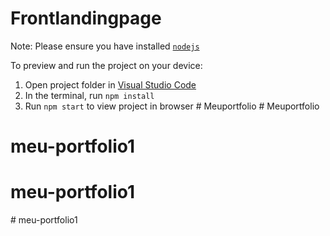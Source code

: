 
  # Frontlandingpage

  Note: Please ensure you have installed <code><a href="https://nodejs.org/en/download/">nodejs</a></code>

  To preview and run the project on your device:
  1) Open project folder in <a href="https://code.visualstudio.com/download">Visual Studio Code</a>
  2) In the terminal, run `npm install`
  3) Run `npm start` to view project in browser
  #   M e u p o r t f o l i o  
 # Meuportfolio
# meu-portfolio1
# meu-portfolio1
#   m e u - p o r t f o l i o 1  
 
